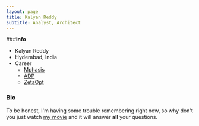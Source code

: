 ```yaml
---
layout: page
title: Kalyan Reddy
subtitle: Analyst, Architect
---
```


###**Info**
* Kalyan Reddy
* Hyderabad, India
* Career
  * [Mphasis](https://www.mphasis.com/)
  * [ADP](https://www.adp.com/)
  * [ZetaOpt](http://www.zetaopt.com)

### Bio

To be honest, I'm having some trouble remembering right now, so why don't you just watch [my movie](http://en.wikipedia.org/wiki/The_Princess_Bride_%28film%29) and it will answer **all** your questions.
